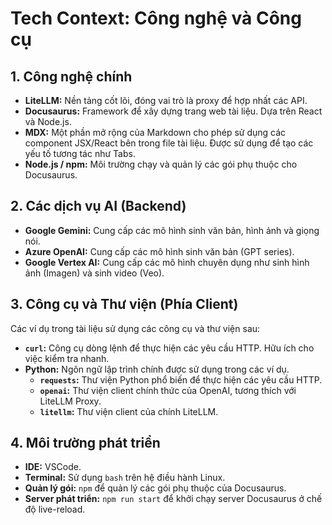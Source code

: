 # Tech Context: Công nghệ và Công cụ

## 1. Công nghệ chính

- **LiteLLM:** Nền tảng cốt lõi, đóng vai trò là proxy để hợp nhất các API.
- **Docusaurus:** Framework để xây dựng trang web tài liệu. Dựa trên React và Node.js.
- **MDX:** Một phần mở rộng của Markdown cho phép sử dụng các component JSX/React bên trong file tài liệu. Được sử dụng để tạo các yếu tố tương tác như Tabs.
- **Node.js / npm:** Môi trường chạy và quản lý các gói phụ thuộc cho Docusaurus.

## 2. Các dịch vụ AI (Backend)

- **Google Gemini:** Cung cấp các mô hình sinh văn bản, hình ảnh và giọng nói.
- **Azure OpenAI:** Cung cấp các mô hình sinh văn bản (GPT series).
- **Google Vertex AI:** Cung cấp các mô hình chuyên dụng như sinh hình ảnh (Imagen) và sinh video (Veo).

## 3. Công cụ và Thư viện (Phía Client)

Các ví dụ trong tài liệu sử dụng các công cụ và thư viện sau:

- **`curl`:** Công cụ dòng lệnh để thực hiện các yêu cầu HTTP. Hữu ích cho việc kiểm tra nhanh.
- **Python:** Ngôn ngữ lập trình chính được sử dụng trong các ví dụ.
    - **`requests`:** Thư viện Python phổ biến để thực hiện các yêu cầu HTTP.
    - **`openai`:** Thư viện client chính thức của OpenAI, tương thích với LiteLLM Proxy.
    - **`litellm`:** Thư viện client của chính LiteLLM.

## 4. Môi trường phát triển

- **IDE:** VSCode.
- **Terminal:** Sử dụng `bash` trên hệ điều hành Linux.
- **Quản lý gói:** `npm` để quản lý các gói phụ thuộc của Docusaurus.
- **Server phát triển:** `npm run start` để khởi chạy server Docusaurus ở chế độ live-reload.
